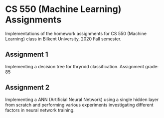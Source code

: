 # CS 550 (Machine Learning) Assignments
Implementations of the homework assignments for CS 550 (Machine Learning) class in Bilkent University, 2020 Fall semester.
## Assignment 1
Implementing a decision tree for thryroid classification.
Assignment grade: 85
## Assignment 2
Implementing a ANN (Artificial Neural Network) using a single hidden layer from scratch and performing various experiments investigating different factors in neural network training.
